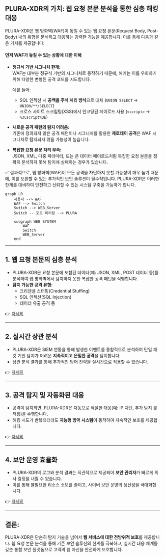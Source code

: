 ## **PLURA-XDR의 가치: 웹 요청 본문 분석을 통한 심층 해킹 대응**  

PLURA-XDR은 웹 방화벽(WAF)이 놓칠 수 있는 웹 요청 본문(Request Body, Post-Body) 내의 위협을 분석하고 대응하는 강력한 기능을 제공합니다. 이를 통해 다음과 같은 가치를 제공합니다:

#### 먼저 **WAF가 놓칠 수 있는 상황에 대한 이해**  
- **정규식 기반 시그니처 한계:**  
  WAF는 대부분 정규식 기반의 시그니처로 동작하기 때문에, 해커는 이를 우회하기 위해 다양한 변형된 공격 코드를 시도합니다.
  
  예를 들어:  
  - SQL 인젝션 시 **공백을 주석 처리 방식**으로 대체 (`UNION SELECT` → `UNION/**/SELECT`)  
  - 크로스 사이트 스크립팅(XSS)에서 인코딩된 페이로드 사용 (`<script>` → `%3Cscript%3E`)  

- **새로운 공격 패턴의 탐지 어려움:**  
  기존에 정의되지 않은 공격 패턴이나 시그니처를 활용한 **제로데이 공격**은 WAF 시그니처로 탐지되지 않을 가능성이 높습니다.

- **복잡한 요청 본문 처리 부족:**  
  JSON, XML, 다중 파라미터, 또는 큰 데이터 페이로드처럼 복잡한 요청 본문을 정확히 분석하지 못해 탐지에 실패하는 경우가 있습니다.

✅ 결과적으로, 웹 방화벽(WAF)이 모든 공격을 차단하지 못할 가능성이 매우 높기 때문에, 이를 보완할 수 있는 추가적인 보안 솔루션이 필수적입니다. PLURA-XDR은 이러한 한계를 대비하여 안전하고 신뢰할 수 있는 시스템 구축을 가능하게 합니다.  

```mermaid
graph LR
    사용자 --> WAF
    WAF --> Switch
    Switch --> WEB_Server
    Switch -- 포트 미러링 --> PLURA

    subgraph WEB SYSTEM
        WAF
        Switch
        WEB_Server
    end
```

---

## **1. 웹 요청 본문의 심층 분석**
- PLURA-XDR은 요청 본문에 포함된 데이터(예: JSON, XML, POST 데이터 등)를 분석하여 웹 방화벽에서 탐지하지 못한 복잡한 공격 패턴을 식별합니다.  
- **탐지 가능한 공격 유형:**  
  - 크리덴셜 스터핑(Credential Stuffing)  
  - SQL 인젝션(SQL Injection)  
  - 데이터 유출 공격 등  

👉 [자세히](https://github.com/qubitsec/plura/blob/main/benefits/ko/deep_analysis_of_web_request_body.md)

---

## **2. 실시간 상관 분석**
- PLURA-XDR은 SIEM 연동을 통해 발생한 이벤트를 종합적으로 분석하여 단일 패킷 기반 탐지가 어려운 **지속적이고 은밀한 공격**을 탐지합니다.  
- 상관 분석 결과를 통해 추가적인 방어 전략을 실시간으로 적용할 수 있습니다.  

👉 [자세히](https://github.com/qubitsec/plura/blob/main/benefits/ko/realtime_correlation.md)

---

## **3. 공격 탐지 및 자동화된 대응**
- 공격이 탐지되면, PLURA-XDR은 자동으로 적절한 대응(예: IP 차단, 추가 탐지 룰 적용)을 수행합니다.  
- 해킹 시도가 반복되더라도 **지능형 방어 시스템**이 동작하여 지속적인 보호를 제공합니다.  

👉 [자세히](https://github.com/qubitsec/plura/blob/main/benefits/ko/automated_response.md)

---

## **4. 보안 운영 효율화**
- PLURA-XDR의 로그와 분석 결과는 직관적으로 제공되어 **보안 관리자**가 빠르게 의사 결정을 내릴 수 있습니다.  
- 이를 통해 불필요한 리소스 소모를 줄이고, 사이버 보안 운영의 생산성을 극대화합니다.  

👉 [자세히](https://github.com/qubitsec/plura/blob/main/benefits/ko/security_operations_optimization.md)

---

## **결론:**  
PLURA-XDR은 단순히 탐지 기술을 넘어서 **웹 서비스에 대한 전방위적 보호**를 제공합니다. 웹 요청 본문 분석을 통해 기존 보안 솔루션의 한계를 극복하고, 실시간 대응 체계를 갖춘 통합 보안 플랫폼으로 고객의 웹 자산을 안전하게 보호합니다.
